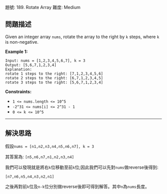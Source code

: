 題號: 189. Rotate Array
難度: Medium

## 問題描述
Given an integer array `nums`, rotate the array to the right by `k` steps, where `k` is non-negative.

**Example 1:**
```
Input: nums = [1,2,3,4,5,6,7], k = 3
Output: [5,6,7,1,2,3,4]
Explanation:
rotate 1 steps to the right: [7,1,2,3,4,5,6]
rotate 2 steps to the right: [6,7,1,2,3,4,5]
rotate 3 steps to the right: [5,6,7,1,2,3,4]
```

**Constraints:**

- `1 <= nums.length <= 10^5`
- `-2^31 <= nums[i] <= 2^31 - 1`
- `0 <= k <= 10^5`

---
## 解決思路
假設`nums = [n1,n2,n3,n4,n5,n6,n7], k = 3`

其答案為: `[n5,n6,n7,n1,n2,n3,n4]`

我們可以發現就是將右`k`位移動至前`k`位;因此我們可以先對`nums`做reverse後得到:

`[n7,n6,n5,n4,n3,n2,n1]`

之後再對前`k`位及`n-k`位分別做reverse後即可得到解答。其中`n`為`nums`長度。